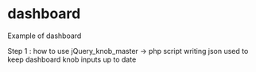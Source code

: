# dashboard
Example of dashboard

Step 1 : how to use jQuery_knob_master
-> php script writing json used to keep dashboard knob inputs up to date

